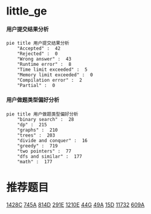 # little_ge

<!-- tabs:start -->



#### **用户提交结果分析**

```mermaid
pie title 用户提交结果分析
    "Accepted" :  42
    "Rejected" :  0
    "Wrong answer" :  43
    "Runtime error" :  8
    "Time limit exceeded" :  5
    "Memory limit exceeded" :  0
    "Compilation error" :  2
    "Partial" :  0
```

#### **用户做题类型偏好分析**

```mermaid
pie title 用户做题类型偏好分析
    "binary search" :  28
    "dp" :  215
    "graphs" :  210
    "trees" :  203
    "divide and conquer" :  16
    "greedy" :  719
    "two pointers" :  77
    "dfs and similar" :  177
    "math" :  177
```



<!-- tabs:end -->
# 推荐题目
[1428C](https://codeforces.com/contest/1428/problem/C)
[745A](https://codeforces.com/contest/745/problem/A)
[814D](https://codeforces.com/contest/814/problem/D)
[291E](https://codeforces.com/contest/291/problem/E)
[1210E](https://codeforces.com/contest/1210/problem/E)
[44G](https://codeforces.com/contest/44/problem/G)
[49A](https://codeforces.com/contest/49/problem/A)
[15D](https://codeforces.com/contest/15/problem/D)
[11732](https://codeforces.com/contest/1173/problem/2)
[609A](https://codeforces.com/contest/609/problem/A)
